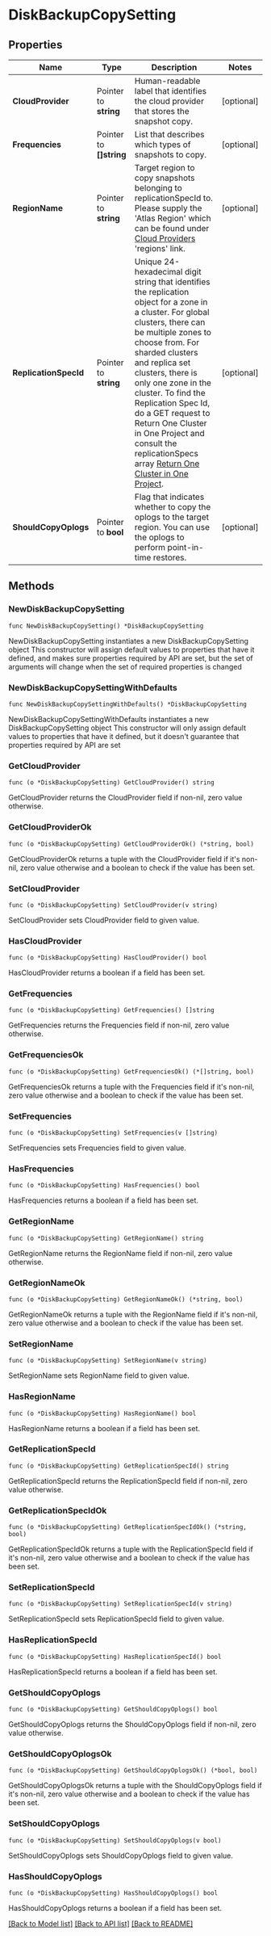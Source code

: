 # DiskBackupCopySetting

## Properties

Name | Type | Description | Notes
------------ | ------------- | ------------- | -------------
**CloudProvider** | Pointer to **string** | Human-readable label that identifies the cloud provider that stores the snapshot copy. | [optional] 
**Frequencies** | Pointer to **[]string** | List that describes which types of snapshots to copy. | [optional] 
**RegionName** | Pointer to **string** | Target region to copy snapshots belonging to replicationSpecId to. Please supply the &#39;Atlas Region&#39; which can be found under [Cloud Providers](https://www.mongodb.com/docs/atlas/reference/cloud-providers/) &#39;regions&#39; link. | [optional] 
**ReplicationSpecId** | Pointer to **string** | Unique 24-hexadecimal digit string that identifies the replication object for a zone in a cluster. For global clusters, there can be multiple zones to choose from. For sharded clusters and replica set clusters, there is only one zone in the cluster. To find the Replication Spec Id, do a GET request to Return One Cluster in One Project and consult the replicationSpecs array [Return One Cluster in One Project](#operation/getLegacyCluster). | [optional] 
**ShouldCopyOplogs** | Pointer to **bool** | Flag that indicates whether to copy the oplogs to the target region. You can use the oplogs to perform point-in-time restores. | [optional] 

## Methods

### NewDiskBackupCopySetting

`func NewDiskBackupCopySetting() *DiskBackupCopySetting`

NewDiskBackupCopySetting instantiates a new DiskBackupCopySetting object
This constructor will assign default values to properties that have it defined,
and makes sure properties required by API are set, but the set of arguments
will change when the set of required properties is changed

### NewDiskBackupCopySettingWithDefaults

`func NewDiskBackupCopySettingWithDefaults() *DiskBackupCopySetting`

NewDiskBackupCopySettingWithDefaults instantiates a new DiskBackupCopySetting object
This constructor will only assign default values to properties that have it defined,
but it doesn't guarantee that properties required by API are set

### GetCloudProvider

`func (o *DiskBackupCopySetting) GetCloudProvider() string`

GetCloudProvider returns the CloudProvider field if non-nil, zero value otherwise.

### GetCloudProviderOk

`func (o *DiskBackupCopySetting) GetCloudProviderOk() (*string, bool)`

GetCloudProviderOk returns a tuple with the CloudProvider field if it's non-nil, zero value otherwise
and a boolean to check if the value has been set.

### SetCloudProvider

`func (o *DiskBackupCopySetting) SetCloudProvider(v string)`

SetCloudProvider sets CloudProvider field to given value.

### HasCloudProvider

`func (o *DiskBackupCopySetting) HasCloudProvider() bool`

HasCloudProvider returns a boolean if a field has been set.

### GetFrequencies

`func (o *DiskBackupCopySetting) GetFrequencies() []string`

GetFrequencies returns the Frequencies field if non-nil, zero value otherwise.

### GetFrequenciesOk

`func (o *DiskBackupCopySetting) GetFrequenciesOk() (*[]string, bool)`

GetFrequenciesOk returns a tuple with the Frequencies field if it's non-nil, zero value otherwise
and a boolean to check if the value has been set.

### SetFrequencies

`func (o *DiskBackupCopySetting) SetFrequencies(v []string)`

SetFrequencies sets Frequencies field to given value.

### HasFrequencies

`func (o *DiskBackupCopySetting) HasFrequencies() bool`

HasFrequencies returns a boolean if a field has been set.

### GetRegionName

`func (o *DiskBackupCopySetting) GetRegionName() string`

GetRegionName returns the RegionName field if non-nil, zero value otherwise.

### GetRegionNameOk

`func (o *DiskBackupCopySetting) GetRegionNameOk() (*string, bool)`

GetRegionNameOk returns a tuple with the RegionName field if it's non-nil, zero value otherwise
and a boolean to check if the value has been set.

### SetRegionName

`func (o *DiskBackupCopySetting) SetRegionName(v string)`

SetRegionName sets RegionName field to given value.

### HasRegionName

`func (o *DiskBackupCopySetting) HasRegionName() bool`

HasRegionName returns a boolean if a field has been set.

### GetReplicationSpecId

`func (o *DiskBackupCopySetting) GetReplicationSpecId() string`

GetReplicationSpecId returns the ReplicationSpecId field if non-nil, zero value otherwise.

### GetReplicationSpecIdOk

`func (o *DiskBackupCopySetting) GetReplicationSpecIdOk() (*string, bool)`

GetReplicationSpecIdOk returns a tuple with the ReplicationSpecId field if it's non-nil, zero value otherwise
and a boolean to check if the value has been set.

### SetReplicationSpecId

`func (o *DiskBackupCopySetting) SetReplicationSpecId(v string)`

SetReplicationSpecId sets ReplicationSpecId field to given value.

### HasReplicationSpecId

`func (o *DiskBackupCopySetting) HasReplicationSpecId() bool`

HasReplicationSpecId returns a boolean if a field has been set.

### GetShouldCopyOplogs

`func (o *DiskBackupCopySetting) GetShouldCopyOplogs() bool`

GetShouldCopyOplogs returns the ShouldCopyOplogs field if non-nil, zero value otherwise.

### GetShouldCopyOplogsOk

`func (o *DiskBackupCopySetting) GetShouldCopyOplogsOk() (*bool, bool)`

GetShouldCopyOplogsOk returns a tuple with the ShouldCopyOplogs field if it's non-nil, zero value otherwise
and a boolean to check if the value has been set.

### SetShouldCopyOplogs

`func (o *DiskBackupCopySetting) SetShouldCopyOplogs(v bool)`

SetShouldCopyOplogs sets ShouldCopyOplogs field to given value.

### HasShouldCopyOplogs

`func (o *DiskBackupCopySetting) HasShouldCopyOplogs() bool`

HasShouldCopyOplogs returns a boolean if a field has been set.


[[Back to Model list]](../README.md#documentation-for-models) [[Back to API list]](../README.md#documentation-for-api-endpoints) [[Back to README]](../README.md)


